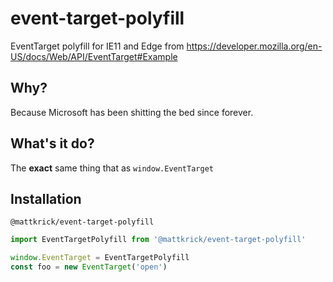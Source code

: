 # event-target-polyfill

EventTarget polyfill for IE11 and Edge from https://developer.mozilla.org/en-US/docs/Web/API/EventTarget#Example

## Why?

Because Microsoft has been shitting the bed since forever.

## What's it do?

The __exact__ same thing that as `window.EventTarget`

## Installation

`@mattkrick/event-target-polyfill`

```js
import EventTargetPolyfill from '@mattkrick/event-target-polyfill'

window.EventTarget = EventTargetPolyfill
const foo = new EventTarget('open')
```


